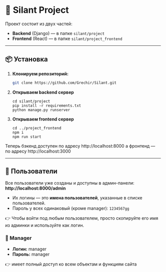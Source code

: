 # 🚜 Silant Project

Проект состоит из двух частей:  
- **Backend** (Django) — в папке `silant/project`
- **Frontend** (React) — в папке `silant/project_frontend`

---

## 📦 Установка

1. **Клонируем репозиторий:**
   ```bash
   git clone https://github.com/Grechir/Silant.git
   ```
2. **Открываем backend сервер**
   ```
   cd silant/project
   pip install -r requirements.txt
   python manage.py runserver
   ```
3. **Открываем frontend сервер**
   ```
   cd ../project_frontend
   npm i
   npm run start
   ```
   
Теперь бэкенд доступен по адресу
http://localhost:8000
а фронтенд — по адресу
http://localhost:3000

---

## 👥 Пользователи

Все пользователи уже созданы и доступны в админ-панели:  
**http://localhost:8000/admin**

- Их логины — это **имена пользователей**, указанные в списке пользователей.
- Пароль у всех одинаковый (кроме manager): `1234567gg`

👉 Чтобы войти под любым пользователем, просто скопируйте его имя из админки и используйте как логин.

### 👤 Manager

- **Логин:** manager 
- **Пароль:** manager

👉 имеет полный доступ ко всем объектам и функциям сайта
  
